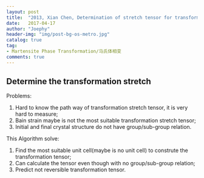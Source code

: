 ```yaml
---
layout: post
title:  "2013, Xian Chen, Determination of stretch tensor for transformation"
date:   2017-04-17
author: "Joephy"
header-img: "img/post-bg-os-metro.jpg"
catalog: true
tag:
- Martensite Phase Transformation/马氏体相变
comments: true
---
```

Determine the transformation stretch
-----------

Problems:

1. Hard to know the path way of transformation stretch tensor, it is very hard to measure;
2. Bain strain maybe is not the most suitable transformation stretch tensor;
3. Initial and final crystal structure do not have group/sub-group relation.

This Algorithm solve:

1. Find the most suitable unit cell(maybe is no unit cell) to construte the transformation tensor;
2. Can calculate the tensor even though with no group/sub-group relation;
3. Predict not reversible transformation tensor.

